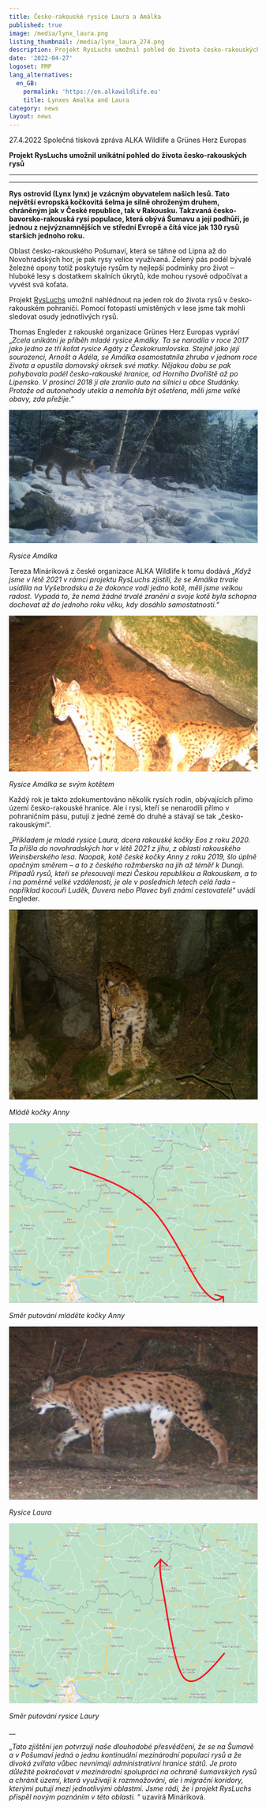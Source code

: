 ```yaml
---
title: Česko-rakouské rysice Laura a Amálka
published: true
image: /media/lynx_laura.png
listing_thumbnail: /media/lynx_laura_274.png
description: Projekt RysLuchs umožnil pohled do života česko-rakouských rysů
date: '2022-04-27'
logoset: FMP
lang_alternatives:
  en_GB:
    permalink: 'https://en.alkawildlife.eu'
    title: Lynxes Amalka and Laura
category: news
layout: news
---
```

27.4.2022 Společná tisková zpráva ALKA Wildlife a Grünes Herz Europas 





**Projekt RysLuchs umožnil unikátní pohled do života česko-rakouských rysů**


****


****

**Rys ostrovid (Lynx lynx) je vzácným obyvatelem našich lesů. Tato největší evropská kočkovitá šelma je silně ohroženým druhem, chráněným jak v České republice, tak v Rakousku. Takzvaná česko-bavorsko-rakouská rysí populace, která obývá Šumavu a její podhůří, je jednou z nejvýznamnějších ve střední Evropě a čítá více jak 130 rysů starších jednoho roku.** 



Oblast česko-rakouského Pošumaví, která se táhne od Lipna až do Novohradských hor, je pak rysy velice využívaná. Zelený pás podél bývalé železné opony totiž poskytuje rysům ty nejlepší podmínky pro život – hluboké lesy s dostatkem skalních úkrytů, kde mohou rysové odpočívat a vyvést svá koťata. 



Projekt [RysLuchs](/projects/rys-ostrovid-perla-česko-rakouského-pohraničí) umožnil nahlédnout na jeden rok do života rysů v česko-rakouském pohraničí. Pomocí fotopastí umístěných v lese jsme tak mohli sledovat osudy jednotlivých rysů.





Thomas Engleder z rakouské organizace Grünes Herz Europas vypráví „_Zcela unikátní je příběh mladé rysice Amálky. Ta se narodila v roce 2017 jako jedno ze tří koťat rysice Agáty z Českokrumlovska. Stejně jako její sourozenci, Arnošt a Adéla, se Amálka osamostatnila zhruba v jednom roce života a opustila domovský okrsek své matky. Nějakou dobu se pak pohybovala podél česko-rakouské hranice, od Horního Dvořiště až po Lipensko. V prosinci 2018 jí ale zranilo auto na silnici u obce Studánky. Protože od autonehody utekla a nemohla být ošetřena, měli jsme velké obavy, zda přežije_.“

![](/media/lynx_amalka.png)





_Rysice Amálka_

Tereza Mináriková z české organizace ALKA Wildlife k tomu dodává „_Když jsme v létě 2021 v rámci projektu RysLuchs zjistili, že se Amálka trvale usídlila na Vyšebrodsku a že dokonce vodí jedno kotě, měli jsme velkou radost. Vypadá to, že nemá žádné trvalé zranění a svoje kotě byla schopna dochovat až do jednoho roku věku, kdy dosáhlo samostatnosti._“

![](/media/lynx_amalka-_a_kote.png)





_Rysice Amálka se svým kotětem_

Každý rok je takto zdokumentováno několik rysích rodin, obývajících přímo území česko-rakouské hranice. Ale i rysi, kteří se nenarodili přímo v pohraničním pásu, putují z jedné země do druhé a stávají se tak „česko-rakouskými“.





„_Příkladem je mladá rysice Laura, dcera rakouské kočky Eos z roku 2020. Ta přišla do novohradských hor v létě 2021 z jihu, z oblasti rakouského Weinsberského lesa. Naopak, kotě české kočky Anny z roku 2019, šlo úplně opačným směrem – a to z českého rožmberska na jih až téměř k Dunaji. Případů rysů, kteří se přesouvají mezi Českou republikou a Rakouskem, a to i na poměrně velké vzdálenosti, je ale v posledních letech celá řada – například kocouři Luděk, Duvera nebo Plavec byli známí cestovatelé_“ uvádí Engleder. 

![](/media/lynx_anna_juv_19.png)

_Mládě kočky Anny_

![](/media/lynx_anna_juv_19_map.png)

_Směr putování mláděte kočky Anny_

![](/media/lynx_laura.png)







_Rysice Laura_

![](/media/lynx_laura_map.png)

_Směr putování rysice Laury_

__

„_Tato zjištění jen potvrzují naše dlouhodobé přesvědčení, že se na Šumavě a v Pošumaví jedná o jednu kontinuální mezinárodní populaci rysů a že divoká zvířata vůbec nevnímají administrativní hranice států. Je proto důležité pokračovat v mezinárodní spolupráci na ochraně šumavských rysů a chránit území, která využívají k rozmnožování, ale i migrační koridory, kterými putují mezi jednotlivými oblastmi. Jsme rádi, že i projekt RysLuchs přispěl novým poznáním v této oblasti._ “ uzavírá Mináriková.
